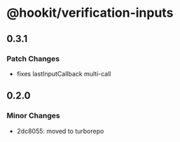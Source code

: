 # @hookit/verification-inputs

## 0.3.1

### Patch Changes

- fixes lastInputCallback multi-call

## 0.2.0

### Minor Changes

- 2dc8055: moved to turborepo
